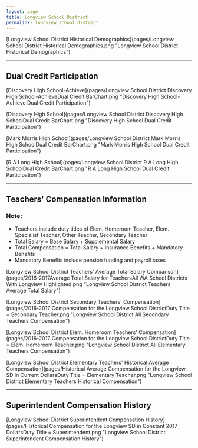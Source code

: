 ```yaml
---
layout: page
title: Longview School District
permalink: longview school district
---
```



[Longview School District Historical Demographics](pages/Longview School District Historical Demographics.png "Longview School District Historical Demographics")

___

## Dual Credit Participation

[Discovery High School-Achieve](pages/Longview School District Discovery High School-AchieveDual Credit BarChart.png "Discovery High School-Achieve Dual Credit Participation")

[Discovery High School](pages/Longview School District Discovery High SchoolDual Credit BarChart.png "Discovery High School Dual Credit Participation")

[Mark Morris High School](pages/Longview School District Mark Morris High SchoolDual Credit BarChart.png "Mark Morris High School Dual Credit Participation")

[R A Long High School](pages/Longview School District R A Long High SchoolDual Credit BarChart.png "R A Long High School Dual Credit Participation")


___

## Teachers' Compensation Information
### Note:
- Teachers include duty titles of Elem. Homeroom Teacher, Elem. Specialist Teacher, Other Teacher, Secondary Teacher
- Total Salary = Base Salary + Supplemental Salary
- Total Compensation = Total Salary + Insurance Benefits + Mandatory Benefits
- Mandatory Benefits include pension funding and payroll taxes

[Longview School District Teachers' Average Total Salary Comparison](pages/2016-2017Average Total Salary for TeachersAll WA School Districts With Longview Highlighted.png "Longview School District Teachers Average Total Salary")

[Longview School District Secondary Teachers' Compensation](pages/2016-2017 Compensation for the Longview School DistrictDuty Title = Secondary Teacher.png "Longview School District All Secondary Teachers Compensation")

[Longview School District Elem. Homeroom Teachers' Compensation](pages/2016-2017 Compensation for the Longview School DistrictDuty Title = Elem. Homeroom Teacher.png "Longview School District All Elementary Teachers Compensation")

[Longview School District Elementary Teachers' Historical Average Compensation](pages/Historical Average Compensation for the Longview SD in Current DollarsDuty Title = Elementary Teacher.png "Longview School District Elementary Teachers Historical Compensation")


___

## Superintendent Compensation History

[Longview School District Superintendent Compensation History](pages/Historical Compensation for the Longview SD in Constant 2017 DollarsDuty Title = Superintendent.png "Longview School District Superintendent Compensation History")

